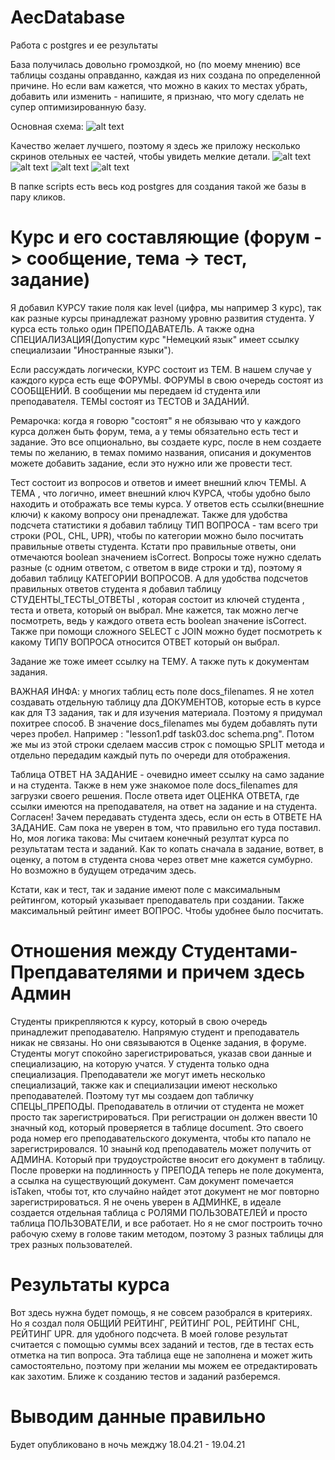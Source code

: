 # AecDatabase
Работа с postgres и ее результаты

База получилась довольно громоздкой, но (по моему мнению) все таблицы созданы оправданно, каждая из них создана по определенной причине.
Но если вам кажется, что можно в каких то местах убрать, добавить или изменить - напишите, я признаю, что могу сделать не супер оптимизированную базу.

Основная схема:
![alt text](uploads/db_09.png  "Главная схема")​

Качество желает лучшего, поэтому я здесь же приложу несколько скринов отельных ее частей, чтобы увидеть мелкие детали.
![alt text](uploads/db_teacher_course.png  "Главная страница")​
![alt text](uploads/db_test_theme_question_and_admin.png  "Тема вопросы и админка")​
![alt text](uploads/db_student_rating.png  "Студент и с чем он связан")​
![alt text](uploads/db_message_answerrating.png  "Сообщения и оценка ответа")​


В папке scripts есть весь код postgres для создания такой же базы в пару кликов.


# Курс и его составляющие (форум -> сообщение, тема -> тест, задание)


Я добавил КУРСУ такие поля как level (цифра, мы например 3 курс), так как разные курсы принадлежат разному уровню развития студента. У курса есть только один ПРЕПОДАВАТЕЛЬ. А также одна СПЕЦИАЛИЗАЦИЯ(Допустим курс "Немецкий язык" имеет ссылку специализаии "Иностранные языки").

Если рассуждать логически, КУРС состоит из ТЕМ. В нашем случае у каждого курса есть еще ФОРУМЫ.
ФОРУМЫ в свою очередь состоят из СООБЩЕНИЙ. В сообщении мы передаем id студента или преподавателя.
ТЕМЫ состоят из ТЕСТОВ и ЗАДАНИЙ.

Ремарочка: когда я говорю "состоят" я не обязываю что у каждого курса должен быть форум, тема, а у темы обязательно есть тест и задание.
Это все опционально, вы создаете курс, после в нем создаете темы по желанию, в темах помимо названия, описания и документов  можете добавить задание, если это нужно или же провести тест.

Тест состоит из вопросов и ответов и имеет внешний ключ ТЕМЫ. А ТЕМА , что логично, имеет внешний ключ КУРСА, чтобы удобно было находить и отображать все темы курса.
 У ответов есть ссылки(внешние ключи) к какому вопросу они пренадлежат. Также для удобства подсчета статистики я добавил таблицу ТИП ВОПРОСА - там всего три строки (POL, CHL, UPR), чтобы по категории можно было посчитать правильные ответы студента. Кстати про правильные ответы, они отмечаются boolean значением isCorrect. Вопросы тоже нужно сделать разные (с одним ответом, с ответом в виде строки и тд), поэтому я добавил таблицу КАТЕГОРИИ ВОПРОСОВ. А для удобства подсчетов правильных ответов студента я добавил таблицу СТУДЕНТЫ_ТЕСТЫ_ОТВЕТЫ , которая состоит из ключей студента , теста и ответа, который он выбрал. Мне кажется, так можно легче посмотреть, ведь у каждого ответа есть boolean значение isCorrect. Также при помощи сложного SELECT с JOIN можно будет посмотреть к какому ТИПУ ВОПРОСА относится ОТВЕТ который он выбрал.


Задание же тоже имеет ссылку на ТЕМУ. А также путь к документам задания.

ВАЖНАЯ ИНФА: у многих таблиц есть поле docs_filenames. Я не хотел создавать отдельную таблицу дла ДОКУМЕНТОВ, которые есть в курсе как для ТЗ задания, так и для изучения материала.
Поэтому я придумал похитрее способ. В значение docs_filenames мы будем добавлять пути через пробел. Например : "lesson1.pdf task03.doc schema.png". Потом же мы из этой строки сделаем массив строк с помощью SPLIT метода и отдельно передадим каждый путь по очереди для отображения.


Таблица ОТВЕТ НА ЗАДАНИЕ - очевидно имеет ссылку на само задание и на студента. Также в нем уже знакомое поле docs_filenames для загрузки своего решения.
После ответа идет ОЦЕНКА ОТВЕТА, где ссылки имеются на преподавателя, на ответ на задание и на студента.
Согласен! Зачем передавать студента здесь, если он есть в ОТВЕТЕ НА ЗАДАНИЕ. Сам пока не уверен в том, что правильно его туда поставил. Но, моя логика такова:
Мы считаем конечный резултат курса по результатам теста и заданий. Как то копать сначала в задание, вответ, в оценку, а потом в студента снова через ответ мне кажется сумбурно.
Но возможно в будущем отредачим здесь.

Кстати, как и тест, так и задание имеют поле с максимальным рейтингом, который указывает преподаватель при создании.
Также максимальный рейтинг имеет ВОПРОС. Чтобы удобнее было посчитать.


# Отношения между Студентами-Препдавателями и причем здесь Админ
Студенты прикрепляются к курсу, который в свою очередь принадлежит преподавателю.
Напрямую студент и преподаватель никак не связаны. Но они связываются в Оценке задания, в форуме.
Студенты могут спокойно зарегистрироваться, указав свои данные и специализацию, на которую учатся. У студента только одна специализация.
Преподаватели же могут иметь несколько специализаций, также как и специализации имеют несколько преподавателей. Поэтому тут мы создаем доп табличку СПЕЦЫ_ПРЕПОДЫ.
Преподаватель в отличии от студента не может просто так зарегистрироваться. При регистрации он должен ввести 10 значный код, который проверяется в таблице document. Это своего рода номер его преподавательского документа, чтобы кто папало не зарегистрировался. 10 знаынй код преподаватель может получить от АДМИНА. Который при трудоустройстве вносит его документ в таблицу. После проверки на подлинность у ПРЕПОДА теперь не поле документа, а ссылка на существующий документ. Сам документ помечается isTaken, чтобы тот, кто случайно найдет этот документ не мог повторно зарегистрироваться.
Я не очень уверен в АДМИНКЕ, в идеале создается отдельная таблица с РОЛЯМИ ПОЛЬЗОВАТЕЛЕЙ и просто таблица ПОЛЬЗОВАТЕЛИ, и все работает.
Но я не смог построить точно рабочую схему в голове таким методом, поэтому 3 разных таблицы для трех разных пользователей.




# Результаты курса

Вот здесь нужна будет помощь, я не совсем разобрался в критериях. Но я создал поля ОБЩИЙ РЕЙТИНГ, РЕЙТИНГ POL, РЕЙТИНГ CHL, РЕЙТИНГ UPR. для удобного подсчета.
В моей голове результат считается с помощью суммы всех заданий и тестов, где в тестах есть отметка на тип вопроса.
Эта таблица еще не заполнена и может жить самостоятельно, поэтому при желании мы можем ее отредактировать как захотим. Ближе к созданию тестов и заданий разберемся.




# Выводим данные правильно



Будет опубликовано в ночь межджу 18.04.21 - 19.04.21  
